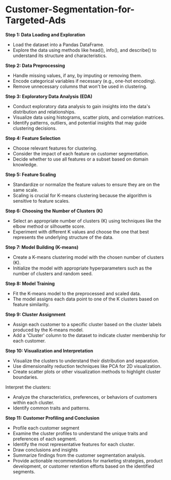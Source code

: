 # Customer-Segmentation-for-Targeted-Ads

**Step 1: Data Loading and Exploration**

- Load the dataset into a Pandas DataFrame.
- Explore the data using methods like head(), info(), and describe() to understand its structure and characteristics.

**Step 2: Data Preprocessing**

- Handle missing values, if any, by imputing or removing them.
- Encode categorical variables if necessary (e.g., one-hot encoding).
- Remove unnecessary columns that won't be used in clustering.

**Step 3: Exploratory Data Analysis (EDA)**

- Conduct exploratory data analysis to gain insights into the data's distribution and relationships.
- Visualize data using histograms, scatter plots, and correlation matrices.
- Identify patterns, outliers, and potential insights that may guide clustering decisions.

**Step 4: Feature Selection**

- Choose relevant features for clustering.
- Consider the impact of each feature on customer segmentation.
- Decide whether to use all features or a subset based on domain knowledge.

**Step 5: Feature Scaling**

- Standardize or normalize the feature values to ensure they are on the same scale.
- Scaling is crucial for K-means clustering because the algorithm is sensitive to feature scales.

**Step 6: Choosing the Number of Clusters (K)**

- Select an appropriate number of clusters (K) using techniques like the elbow method or silhouette score.
- Experiment with different K values and choose the one that best represents the underlying structure of the data.

**Step 7: Model Building (K-means)**

- Create a K-means clustering model with the chosen number of clusters (K).
- Initialize the model with appropriate hyperparameters such as the number of clusters and random seed.

**Step 8: Model Training**

- Fit the K-means model to the preprocessed and scaled data.
- The model assigns each data point to one of the K clusters based on feature similarity.

**Step 9: Cluster Assignment**

- Assign each customer to a specific cluster based on the cluster labels produced by the K-means model.
- Add a 'Cluster' column to the dataset to indicate cluster membership for each customer.

**Step 10: Visualization and Interpretation**

- Visualize the clusters to understand their distribution and separation.
- Use dimensionality reduction techniques like PCA for 2D visualization.
- Create scatter plots or other visualization methods to highlight cluster boundaries.

Interpret the clusters:

- Analyze the characteristics, preferences, or behaviors of customers within each cluster.
- Identify common traits and patterns.

**Step 11: Customer Profiling and Conclusion**

- Profile each customer segment
- Examine the cluster profiles to understand the unique traits and preferences of each segment.
- Identify the most representative features for each cluster.
- Draw conclusions and insights
- Summarize findings from the customer segmentation analysis.
- Provide actionable recommendations for marketing strategies, product development, or customer retention efforts based on the identified segments.
